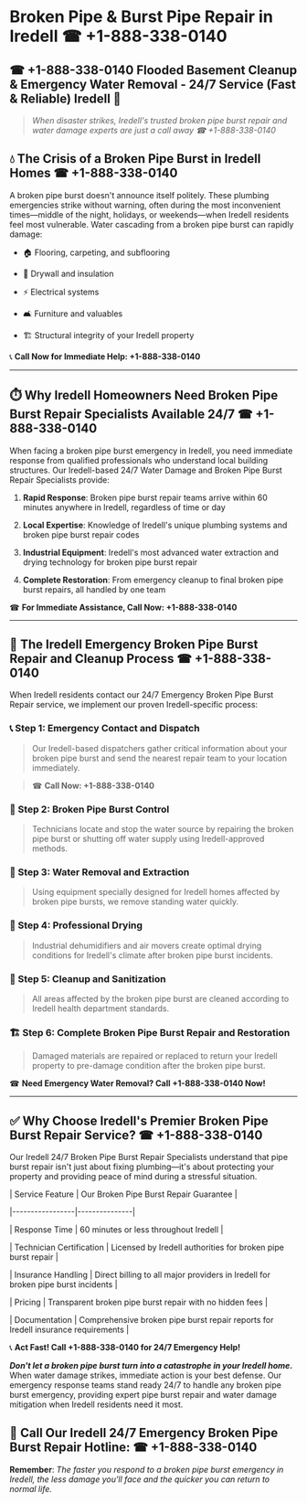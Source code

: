 # Broken Pipe & Burst Pipe Repair in Iredell ☎ +1-888-338-0140  
## ☎ +1-888-338-0140 Flooded Basement Cleanup & Emergency Water Removal - 24/7 Service (Fast & Reliable) Iredell 🚨  

> *When disaster strikes, Iredell's trusted broken pipe burst repair and water damage experts are just a call away ☎ +1-888-338-0140*  

## 💧 The Crisis of a Broken Pipe Burst in Iredell Homes ☎ +1-888-338-0140  

A broken pipe burst doesn't announce itself politely. These plumbing emergencies strike without warning, often during the most inconvenient times—middle of the night, holidays, or weekends—when Iredell residents feel most vulnerable. Water cascading from a broken pipe burst can rapidly damage:  

* 🏠 Flooring, carpeting, and subflooring  
* 🧱 Drywall and insulation  
* ⚡ Electrical systems  
* 🛋️ Furniture and valuables  
* 🏗️ Structural integrity of your Iredell property  

📞 **Call Now for Immediate Help: +1-888-338-0140**  

---  

## ⏱️ Why Iredell Homeowners Need Broken Pipe Burst Repair Specialists Available 24/7 ☎ +1-888-338-0140  

When facing a broken pipe burst emergency in Iredell, you need immediate response from qualified professionals who understand local building structures. Our Iredell-based 24/7 Water Damage and Broken Pipe Burst Repair Specialists provide:  

1. **Rapid Response**: Broken pipe burst repair teams arrive within 60 minutes anywhere in Iredell, regardless of time or day  
2. **Local Expertise**: Knowledge of Iredell's unique plumbing systems and broken pipe burst repair codes  
3. **Industrial Equipment**: Iredell's most advanced water extraction and drying technology for broken pipe burst repair  
4. **Complete Restoration**: From emergency cleanup to final broken pipe burst repairs, all handled by one team  

☎ **For Immediate Assistance, Call Now: +1-888-338-0140**  

---  

## 🔧 The Iredell Emergency Broken Pipe Burst Repair and Cleanup Process ☎ +1-888-338-0140  

When Iredell residents contact our 24/7 Emergency Broken Pipe Burst Repair service, we implement our proven Iredell-specific process:  

### 📞 Step 1: Emergency Contact and Dispatch  
> Our Iredell-based dispatchers gather critical information about your broken pipe burst and send the nearest repair team to your location immediately.  
> ☎ **Call Now: +1-888-338-0140**  

### 🚿 Step 2: Broken Pipe Burst Control  
> Technicians locate and stop the water source by repairing the broken pipe burst or shutting off water supply using Iredell-approved methods.  

### 🌊 Step 3: Water Removal and Extraction  
> Using equipment specially designed for Iredell homes affected by broken pipe bursts, we remove standing water quickly.  

### 💨 Step 4: Professional Drying  
> Industrial dehumidifiers and air movers create optimal drying conditions for Iredell's climate after broken pipe burst incidents.  

### 🧼 Step 5: Cleanup and Sanitization  
> All areas affected by the broken pipe burst are cleaned according to Iredell health department standards.  

### 🏗️ Step 6: Complete Broken Pipe Burst Repair and Restoration  
> Damaged materials are repaired or replaced to return your Iredell property to pre-damage condition after the broken pipe burst.  

☎ **Need Emergency Water Removal? Call +1-888-338-0140 Now!**  

---  

## ✅ Why Choose Iredell's Premier Broken Pipe Burst Repair Service? ☎ +1-888-338-0140  

Our Iredell 24/7 Broken Pipe Burst Repair Specialists understand that pipe burst repair isn't just about fixing plumbing—it's about protecting your property and providing peace of mind during a stressful situation.  

| Service Feature | Our Broken Pipe Burst Repair Guarantee |  
|-----------------|---------------|  
| Response Time | 60 minutes or less throughout Iredell |  
| Technician Certification | Licensed by Iredell authorities for broken pipe burst repair |  
| Insurance Handling | Direct billing to all major providers in Iredell for broken pipe burst incidents |  
| Pricing | Transparent broken pipe burst repair with no hidden fees |  
| Documentation | Comprehensive broken pipe burst repair reports for Iredell insurance requirements |  

📞 **Act Fast! Call +1-888-338-0140 for 24/7 Emergency Help!**  

***Don't let a broken pipe burst turn into a catastrophe in your Iredell home.*** When water damage strikes, immediate action is your best defense. Our emergency response teams stand ready 24/7 to handle any broken pipe burst emergency, providing expert pipe burst repair and water damage mitigation when Iredell residents need it most.  

## 📱 Call Our Iredell 24/7 Emergency Broken Pipe Burst Repair Hotline: ☎ +1-888-338-0140  

**Remember**: *The faster you respond to a broken pipe burst emergency in Iredell, the less damage you'll face and the quicker you can return to normal life.*